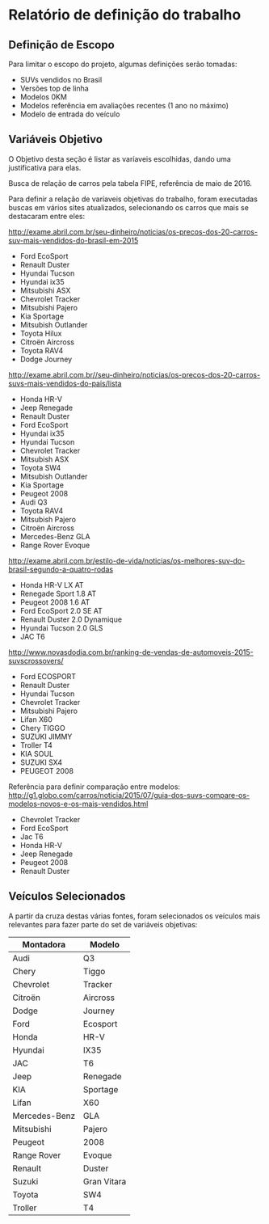 # Relatório de definição do trabalho

## Definição de Escopo
Para limitar o escopo do projeto, algumas definições serão tomadas:
* SUVs vendidos no Brasil
* Versões top de linha 
* Modelos 0KM
* Modelos referência em avaliações recentes (1 ano no máximo)
* Modelo de entrada do veículo


## Variáveis Objetivo

O Objetivo desta seção é listar as varíaveis escolhidas, dando uma justificativa para elas.

Busca de relação de carros pela tabela FIPE, referência de maio de 2016.

Para definir a relação de varíaveis objetivas do trabalho, foram executadas buscas em vários sites atualizados, selecionando os carros que mais se destacaram entre eles:

http://exame.abril.com.br/seu-dinheiro/noticias/os-precos-dos-20-carros-suv-mais-vendidos-do-brasil-em-2015
* Ford EcoSport
* Renault Duster
* Hyundai Tucson
* Hyundai ix35
* Mitsubishi ASX
* Chevrolet Tracker
* Mitsubishi Pajero
* Kia Sportage
* Mitsubish Outlander
* Toyota Hilux
* Citroën Aircross
* Toyota RAV4
* Dodge Journey

http://exame.abril.com.br//seu-dinheiro/noticias/os-precos-dos-20-carros-suvs-mais-vendidos-do-pais/lista
* Honda HR-V
* Jeep Renegade
* Renault Duster
* Ford EcoSport
* Hyundai ix35
* Hyundai Tucson
* Chevrolet Tracker
* Mitsubish ASX
* Toyota SW4
* Mitsubish Outlander
* Kia Sportage
* Peugeot 2008
* Audi Q3
* Toyota RAV4
* Mitsubish Pajero
* Citroën Aircross
* Mercedes-Benz GLA
* Range Rover Evoque


http://exame.abril.com.br/estilo-de-vida/noticias/os-melhores-suv-do-brasil-segundo-a-quatro-rodas
* Honda HR-V LX AT
* Renegade Sport 1.8 AT
* Peugeot 2008 1.6 AT
* Ford EcoSport 2.0 SE AT
* Renault Duster 2.0 Dynamique
* Hyundai Tucson 2.0 GLS
* JAC T6

http://www.novasdodia.com.br/ranking-de-vendas-de-automoveis-2015-suvscrossovers/
* Ford ECOSPORT
* Renault Duster
* Hyundai Tucson
* Chevrolet Tracker
* Mitsubishi Pajero
* Lifan X60
* Chery TIGGO
* SUZUKI JIMMY
* Troller T4
* KIA SOUL
* SUZUKI SX4
* PEUGEOT 2008

Referência para definir comparação entre modelos:
http://g1.globo.com/carros/noticia/2015/07/guia-dos-suvs-compare-os-modelos-novos-e-os-mais-vendidos.html
* Chevrolet Tracker
* Ford EcoSport
* Jac T6
* Honda HR-V
* Jeep Renegade
* Peugeot 2008
* Renault Duster

## Veículos Selecionados

A partir da cruza destas várias fontes, foram selecionados os veículos mais relevantes para fazer parte do set de variáveis objetivas: 

| Montadora     | Modelo      |
| ------------- | ----------- |
| Audi          | Q3          |
| Chery         | Tiggo       |
| Chevrolet     | Tracker     |
| Citroën       | Aircross    |
| Dodge         | Journey     |
| Ford          | Ecosport    |
| Honda         | HR-V        |
| Hyundai       | IX35        |
| JAC           | T6          |
| Jeep          | Renegade    |
| KIA           | Sportage    |
| Lifan         | X60         |
| Mercedes-Benz | GLA         |
| Mitsubishi    | Pajero      |
| Peugeot       | 2008        |
| Range Rover   | Evoque      |
| Renault       | Duster      |
| Suzuki        | Gran Vitara |
| Toyota        | SW4         |
| Troller       | T4          |
